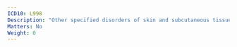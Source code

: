 ```yaml
---
ICD10: L998
Description: "Other specified disorders of skin and subcutaneous tissue in diseases classified elsewhere"
Matters: No
Weight: 0
---
```


